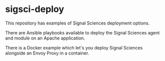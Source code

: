 # sigsci-deploy
This repository has examples of Signal Sciences deployment options.

There are Ansible playbooks available to deploy the Signal Sciences agent and module on an Apache application.

There is a Docker example which let's you deploy Signal Sciences alongside an Envoy Proxy in a container.
